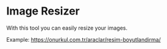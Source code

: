 # Image Resizer
With this tool you can easily resize your images.
 
Example: https://onurkul.com.tr/araclar/resim-boyutlandirma/
